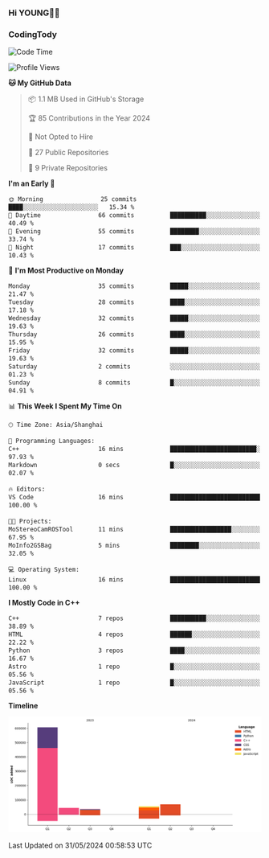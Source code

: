 <!--
**IHKYoung/IHKYoung** is a ✨ _special_ ✨ repository because its `README.md` (this file) appears on your GitHub profile.

Here are some ideas to get you started:

- 🔭 I’m currently working on ...
- 🌱 I’m currently learning ...
- 👯 I’m looking to collaborate on ...
- 🤔 I’m looking for help with ...
- 💬 Ask me about ...
- 📫 How to reach me: ...
- 😄 Pronouns: ...
- ⚡ Fun fact: ...
-->

### Hi YOUNG👋🏻


### CodingTody
<!--START_SECTION:waka-->
![Code Time](http://img.shields.io/badge/Code%20Time-42%20hrs%2023%20mins-blue)

![Profile Views](http://img.shields.io/badge/Profile%20Views-0-blue)

**🐱 My GitHub Data** 

> 📦 1.1 MB Used in GitHub's Storage 
 > 
> 🏆 85 Contributions in the Year 2024
 > 
> 🚫 Not Opted to Hire
 > 
> 📜 27 Public Repositories 
 > 
> 🔑 9 Private Repositories 
 > 
**I'm an Early 🐤** 

```text
🌞 Morning                25 commits          ████░░░░░░░░░░░░░░░░░░░░░   15.34 % 
🌆 Daytime                66 commits          ██████████░░░░░░░░░░░░░░░   40.49 % 
🌃 Evening                55 commits          ████████░░░░░░░░░░░░░░░░░   33.74 % 
🌙 Night                  17 commits          ███░░░░░░░░░░░░░░░░░░░░░░   10.43 % 
```
📅 **I'm Most Productive on Monday** 

```text
Monday                   35 commits          █████░░░░░░░░░░░░░░░░░░░░   21.47 % 
Tuesday                  28 commits          ████░░░░░░░░░░░░░░░░░░░░░   17.18 % 
Wednesday                32 commits          █████░░░░░░░░░░░░░░░░░░░░   19.63 % 
Thursday                 26 commits          ████░░░░░░░░░░░░░░░░░░░░░   15.95 % 
Friday                   32 commits          █████░░░░░░░░░░░░░░░░░░░░   19.63 % 
Saturday                 2 commits           ░░░░░░░░░░░░░░░░░░░░░░░░░   01.23 % 
Sunday                   8 commits           █░░░░░░░░░░░░░░░░░░░░░░░░   04.91 % 
```


📊 **This Week I Spent My Time On** 

```text
🕑︎ Time Zone: Asia/Shanghai

💬 Programming Languages: 
C++                      16 mins             ████████████████████████░   97.93 % 
Markdown                 0 secs              █░░░░░░░░░░░░░░░░░░░░░░░░   02.07 % 

🔥 Editors: 
VS Code                  16 mins             █████████████████████████   100.00 % 

🐱‍💻 Projects: 
MoStereoCamROSTool       11 mins             █████████████████░░░░░░░░   67.95 % 
MoInfo2GSBag             5 mins              ████████░░░░░░░░░░░░░░░░░   32.05 % 

💻 Operating System: 
Linux                    16 mins             █████████████████████████   100.00 % 
```

**I Mostly Code in C++** 

```text
C++                      7 repos             ██████████░░░░░░░░░░░░░░░   38.89 % 
HTML                     4 repos             ██████░░░░░░░░░░░░░░░░░░░   22.22 % 
Python                   3 repos             ████░░░░░░░░░░░░░░░░░░░░░   16.67 % 
Astro                    1 repo              █░░░░░░░░░░░░░░░░░░░░░░░░   05.56 % 
JavaScript               1 repo              █░░░░░░░░░░░░░░░░░░░░░░░░   05.56 % 
```



**Timeline**

![Lines of Code chart](https://raw.githubusercontent.com/IHKYoung/IHKYoung/baseline/assets/bar_graph.png)


 Last Updated on 31/05/2024 00:58:53 UTC
<!--END_SECTION:waka-->
